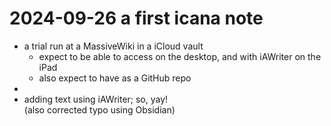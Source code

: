 # 2024-09-26 a first icana note

- a trial run at a MassiveWiki in a iCloud vault
	- expect to be able to access on the desktop, and with iAWriter on the iPad
	- also expect to have as a GitHub repo
-
- adding text using iAWriter; so, yay!  
  (also corrected typo using Obsidian)


